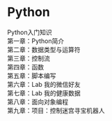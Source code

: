 # Python
Python入门知识<br>
第一章：Python简介<br>
第二章：数据类型与运算符<br>
第三章：控制流<br>
第四章：函数<br>
第五章：脚本编写<br>
第六章：Lab 我的微信好友<br>
第七章：Lab 我的健康数据<br>
第八章：面向对象编程<br>
第九章：项目：控制迷宫寻宝机器人<br>
